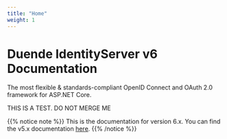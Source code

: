 ```yaml
---
title: "Home"
weight: 1
---
```


# Duende IdentityServer v6 Documentation
The most flexible & standards-compliant OpenID Connect and OAuth 2.0 framework for ASP.NET Core.

THIS IS A TEST. DO NOT MERGE ME

{{% notice note %}}
This is the documentation for version 6.x. You can find the v5.x documentation [here](https://docs.duendesoftware.com/identityserver/v5).
{{% /notice %}}
